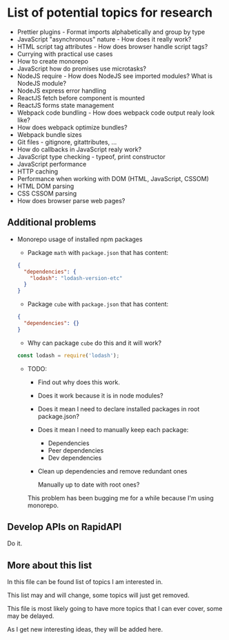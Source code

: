 # List of potential topics for research

- Prettier plugins - Format imports alphabetically and group by type
- JavaScript "asynchronous" nature - How does it really work?
- HTML script tag attributes - How does browser handle script tags?
- Currying with practical use cases
- How to create monorepo
- JavaScript how do promises use microtasks?
- NodeJS require - How does NodeJS see imported modules? What is NodeJS module?
- NodeJS express error handling
- ReactJS fetch before component is mounted
- ReactJS forms state management
- Webpack code bundling - How does webpack code output realy look like?
- How does webpack optimize bundles?
- Webpack bundle sizes
- Git files - gitignore, gitattributes, ...
- How do callbacks in JavaScript realy work?
- JavaScript type checking - typeof, print constructor
- JavaScript performance
- HTTP caching
- Performance when working with DOM (HTML, JavaScript, CSSOM)
- HTML DOM parsing
- CSS CSSOM parsing
- How does browser parse web pages?

## Additional problems

- Monorepo usage of installed npm packages

  - Package `math` with `package.json` that has content:

  ```json
  {
    "dependencies": {
      "lodash": "lodash-version-etc"
    }
  }
  ```

  - Package `cube` with `package.json` that has content:

  ```json
  {
    "dependencies": {}
  }
  ```

  - Why can package `cube` do this and it will work?

  ```js
  const lodash = require('lodash');
  ```

  - TODO:

    - Find out why does this work.
    - Does it work because it is in node modules?
    - Does it mean I need to declare installed packages in root package.json?
    - Does it mean I need to manually keep each package:
      - Dependencies
      - Peer dependencies
      - Dev dependencies
    - Clean up dependencies and remove redundant ones

      Manually up to date with root ones?

    This problem has been bugging me for a while because I'm using monorepo.

## Develop APIs on RapidAPI

Do it.

## More about this list

In this file can be found list of topics I am interested in.

This list may and will change, some topics will just get removed.

This file is most likely going to have more topics that I can ever cover, some may be delayed.

As I get new interesting ideas, they will be added here.
